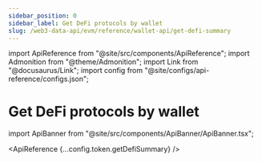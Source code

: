 ```yaml
---
sidebar_position: 0
sidebar_label: Get DeFi protocols by wallet
slug: /web3-data-api/evm/reference/wallet-api/get-defi-summary
---
```


import ApiReference from "@site/src/components/ApiReference";
import Admonition from "@theme/Admonition";
import Link from "@docusaurus/Link";
import config from "@site/configs/api-reference/configs.json";

# Get DeFi protocols by wallet

import ApiBanner from "@site/src/components/ApiBanner/ApiBanner.tsx";

<ApiReference {...config.token.getDefiSummary} />
